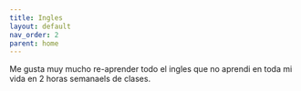 ```yaml
---
title: Ingles
layout: default
nav_order: 2
parent: home
---
```

Me gusta muy mucho re-aprender todo el ingles que no aprendi en toda mi vida en 2 horas semanaels de clases.
